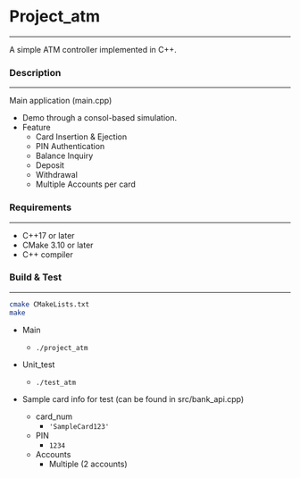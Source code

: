 # Project_atm
-------------------------------------------
A simple ATM controller implemented in C++.


### Description
-------------------------------------------
Main application (main.cpp)
- Demo through a consol-based simulation.
- Feature
    - Card Insertion & Ejection
    - PIN Authentication
    - Balance Inquiry
    - Deposit
    - Withdrawal
    - Multiple Accounts per card

### Requirements
-------------------------------------------
- C++17 or later
- CMake 3.10 or later
- C++ compiler

### Build & Test
-------------------------------------------
```bash
cmake CMakeLists.txt
make
```

- Main
    - `./project_atm`
- Unit_test
    - `./test_atm`


- Sample card info for test 
    (can be found in src/bank_api.cpp)
    - card_num
        - `'SampleCard123'`
    - PIN
        - `1234`
    - Accounts
        - Multiple (2 accounts)

